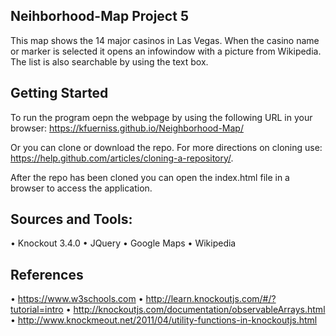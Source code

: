 ## Neihborhood-Map Project 5
This map shows the 14 major casinos in Las Vegas. When the casino name or marker is selected it opens an infowindow with a picture from Wikipedia. The list is also searchable by using the text box.

## Getting Started
To run the program oepn the webpage by using the following URL in your browser:
https://kfuerniss.github.io/Neighborhood-Map/

Or you can clone or download the repo. For more directions on cloning use: https://help.github.com/articles/cloning-a-repository/.

After the repo has been cloned you can open the index.html file in a browser to access the application.

## Sources and Tools:
•	Knockout 3.4.0
•	JQuery
•	Google Maps
•	Wikipedia

## References
•	https://www.w3schools.com
•	http://learn.knockoutjs.com/#/?tutorial=intro
•	http://knockoutjs.com/documentation/observableArrays.html
•	http://www.knockmeout.net/2011/04/utility-functions-in-knockoutjs.html

